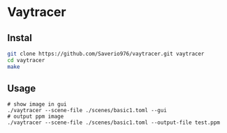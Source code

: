 # Vaytracer

## Instal

```bash
git clone https://github.com/Saverio976/vaytracer.git vaytracer
cd vaytracer
make
```

## Usage

```
# show image in gui
./vaytracer --scene-file ./scenes/basic1.toml --gui
# output ppm image
./vaytracer --scene-file ./scenes/basic1.toml --output-file test.ppm
```
